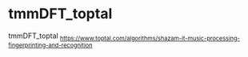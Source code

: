 # tmmDFT_toptal
tmmDFT_toptal
<sub>https://www.toptal.com/algorithms/shazam-it-music-processing-fingerprinting-and-recognition</sub>
